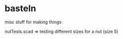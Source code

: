basteln
=======

misc stuff for making things


nutTests.scad => testing different sizes for a nut (size 5)
